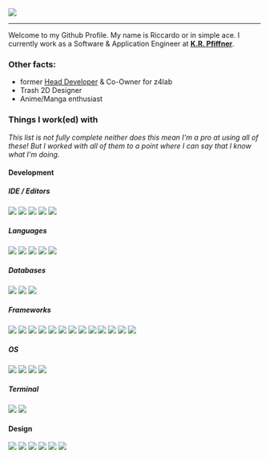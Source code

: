 
<a href="https://xace.ch" target="_blank" align="center">
	<img src="https://xace.ch/img/bannerv2.png"/>
</a>

---
Welcome to my Github Profile. My name is Riccardo or in simple ace. I currently work as a Software & Application Engineer at [__K.R. Pfiffner__](https://www.pfiffner.com). 

### Other facts:

- former [Head Developer](https://github.com/z4lab) & Co-Owner for z4lab
- Trash 2D Designer
- Anime/Manga enthusiast 

### Things I work(ed) with

_This list is not fully complete neither does this mean I'm a pro at using all of these!_
_But I worked with all of them to a point where I can say that I know what I'm doing._

#### Development

##### IDE / Editors
![](https://img.shields.io/badge/Visual_Studio-5C2D91?style=for-the-badge&logo=visual%20studio&logoColor=white) 
![](https://img.shields.io/badge/Visual_Studio_Code-0078D4?style=for-the-badge&logo=visual%20studio%20code&logoColor=white) 
![](https://img.shields.io/badge/sublime_text-%23575757.svg?&style=for-the-badge&logo=sublime-text&logoColor=important)
![](https://img.shields.io/badge/Notepad++-90E59A.svg?style=for-the-badge&logo=notepad%2B%2B&logoColor=black)
![](https://img.shields.io/badge/VIM-%2311AB00.svg?&style=for-the-badge&logo=vim&logoColor=white)

##### Languages
![](https://img.shields.io/badge/JavaScript-323330?style=for-the-badge&logo=javascript&logoColor=F7DF1E) 
![](https://img.shields.io/badge/HTML5-E34F26?style=for-the-badge&logo=html5&logoColor=white) 
![](https://img.shields.io/badge/json-5E5C5C?style=for-the-badge&logo=json&logoColor=white) 
![](https://img.shields.io/badge/C%23-239120?style=for-the-badge&logo=c-sharp&logoColor=white) 
![](https://img.shields.io/badge/Python-FFD43B?style=for-the-badge&logo=python&logoColor=blue)

##### Databases
![](https://img.shields.io/badge/MariaDB-003545?style=for-the-badge&logo=mariadb&logoColor=white)
![](https://img.shields.io/badge/MySQL-005C84?style=for-the-badge&logo=mysql&logoColor=white)
![](https://img.shields.io/badge/SQLite-07405E?style=for-the-badge&logo=sqlite&logoColor=white) 

##### Frameworks
![](https://img.shields.io/badge/.NET-512BD4?style=for-the-badge&logo=dotnet&logoColor=white)
![](https://img.shields.io/badge/Apache-D22128?style=for-the-badge&logo=Apache&logoColor=white)
![](https://img.shields.io/badge/Bootstrap-563D7C?style=for-the-badge&logo=bootstrap&logoColor=white)
![](https://img.shields.io/badge/Docker-2CA5E0?style=for-the-badge&logo=docker&logoColor=white)
![](https://img.shields.io/badge/Electron-2B2E3A?style=for-the-badge&logo=electron&logoColor=9FEAF9)
![](https://img.shields.io/badge/Express.js-000000?style=for-the-badge&logo=express&logoColor=white)
![](https://img.shields.io/badge/fastify-202020?style=for-the-badge&logo=fastify&logoColor=white)
![](https://img.shields.io/badge/Font_Awesome-339AF0?style=for-the-badge&logo=fontawesome&logoColor=white)
![](https://img.shields.io/badge/Handlebars.js-f0772b?style=for-the-badge&logo=handlebarsdotjs&logoColor=black)
![](https://img.shields.io/badge/Markdown-000000?style=for-the-badge&logo=markdown&logoColor=white)
![](https://img.shields.io/badge/Node.js-339933?style=for-the-badge&logo=nodedotjs&logoColor=white)
![](https://img.shields.io/badge/npm-CB3837?style=for-the-badge&logo=npm&logoColor=white)
![](https://img.shields.io/badge/Shell_Script-121011?style=for-the-badge&logo=gnu-bash&logoColor=white)

##### OS
![](https://img.shields.io/badge/Server:%20Debian%2011-A81D33?style=for-the-badge&logo=debian&logoColor=white)
![](https://img.shields.io/badge/Desktop:%20manjaro%20(XFCE)-35BF5C?style=for-the-badge&logo=manjaro&logoColor=white)
![](https://img.shields.io/badge/Desktop:%20Windows%2011-0078D6?style=for-the-badge&logo=windows&logoColor=white)
![](https://img.shields.io/badge/Util:%20Raspberry%20Pi-A22846?style=for-the-badge&logo=Raspberry%20Pi&logoColor=white) 

##### Terminal
![](https://img.shields.io/badge/GNU%20Bash-4EAA25?style=for-the-badge&logo=GNU%20Bash&logoColor=white)
![](https://img.shields.io/badge/cmder-4D4D4D?style=for-the-badge&logo=windows%20terminal&logoColor=white)

#### Design

![](https://img.shields.io/badge/Adobe%20after%20affects-CF96FD?style=for-the-badge&logo=Adobe%20after%20effects&logoColor=393665)
![](https://img.shields.io/badge/Adobe%20Creative%20Cloud-DA1F26?style=for-the-badge&logo=Adobe%20Creative%20Cloud&logoColor=white)
![](https://img.shields.io/badge/Adobe%20Illustrator-FF9A00?style=for-the-badge&logo=adobe%20illustrator&logoColor=white)
![](https://img.shields.io/badge/Adobe%20Photoshop-31A8FF?style=for-the-badge&logo=Adobe%20Photoshop&logoColor=black)
![](https://img.shields.io/badge/Adobe%20Premiere%20Pro-9999FF?style=for-the-badge&logo=Adobe%20Premiere%20Pro&logoColor=white)
![](https://img.shields.io/badge/Adobe%20XD-470137?style=for-the-badge&logo=Adobe%20XD&logoColor=#FF61F6)


